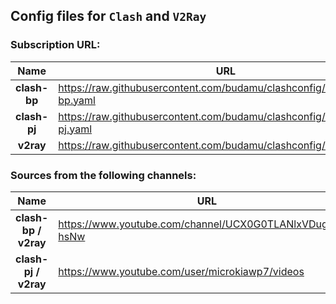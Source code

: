 ## Config files for `Clash` and `V2Ray`

### Subscription URL:
| Name | URL |
| :-----: | --------------------------------------------------------------------- |
| **clash-bp** | https://raw.githubusercontent.com/budamu/clashconfig/main/clash-bp.yaml |
| **clash-pj** | https://raw.githubusercontent.com/budamu/clashconfig/main/clash-pj.yaml |
| **v2ray** | https://raw.githubusercontent.com/budamu/clashconfig/main/v2ray.txt |

### Sources from the following channels:
| Name | URL |
| :-----: | --------------------------------------------------------------------- |
| **clash-bp / v2ray** |https://www.youtube.com/channel/UCX0G0TLANlxVDugOTw-hsNw |
| **clash-pj / v2ray** | https://www.youtube.com/user/microkiawp7/videos |
